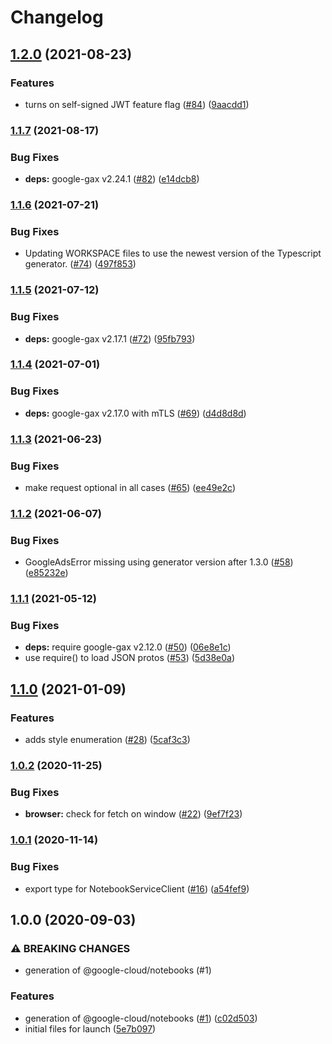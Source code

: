 # Changelog

## [1.2.0](https://www.github.com/googleapis/nodejs-notebooks/compare/v1.1.7...v1.2.0) (2021-08-23)


### Features

* turns on self-signed JWT feature flag ([#84](https://www.github.com/googleapis/nodejs-notebooks/issues/84)) ([9aacdd1](https://www.github.com/googleapis/nodejs-notebooks/commit/9aacdd13e029aeedb51a56664998e899078cebc4))

### [1.1.7](https://www.github.com/googleapis/nodejs-notebooks/compare/v1.1.6...v1.1.7) (2021-08-17)


### Bug Fixes

* **deps:** google-gax v2.24.1 ([#82](https://www.github.com/googleapis/nodejs-notebooks/issues/82)) ([e14dcb8](https://www.github.com/googleapis/nodejs-notebooks/commit/e14dcb83207e0e42534f6f81e862eacc0c209fc7))

### [1.1.6](https://www.github.com/googleapis/nodejs-notebooks/compare/v1.1.5...v1.1.6) (2021-07-21)


### Bug Fixes

* Updating WORKSPACE files to use the newest version of the Typescript generator. ([#74](https://www.github.com/googleapis/nodejs-notebooks/issues/74)) ([497f853](https://www.github.com/googleapis/nodejs-notebooks/commit/497f853592ede51ab126837bf7fc2860f3cd2c5f))

### [1.1.5](https://www.github.com/googleapis/nodejs-notebooks/compare/v1.1.4...v1.1.5) (2021-07-12)


### Bug Fixes

* **deps:** google-gax v2.17.1 ([#72](https://www.github.com/googleapis/nodejs-notebooks/issues/72)) ([95fb793](https://www.github.com/googleapis/nodejs-notebooks/commit/95fb7938435f2e77add1cd0bec4bf35bf524ba00))

### [1.1.4](https://www.github.com/googleapis/nodejs-notebooks/compare/v1.1.3...v1.1.4) (2021-07-01)


### Bug Fixes

* **deps:** google-gax v2.17.0 with mTLS ([#69](https://www.github.com/googleapis/nodejs-notebooks/issues/69)) ([d4d8d8d](https://www.github.com/googleapis/nodejs-notebooks/commit/d4d8d8dd5981fca6117417d2d259a28150e62a9a))

### [1.1.3](https://www.github.com/googleapis/nodejs-notebooks/compare/v1.1.2...v1.1.3) (2021-06-23)


### Bug Fixes

* make request optional in all cases ([#65](https://www.github.com/googleapis/nodejs-notebooks/issues/65)) ([ee49e2c](https://www.github.com/googleapis/nodejs-notebooks/commit/ee49e2c7f97aeee8ee0b1872a3f3d9416febfcd2))

### [1.1.2](https://www.github.com/googleapis/nodejs-notebooks/compare/v1.1.1...v1.1.2) (2021-06-07)


### Bug Fixes

* GoogleAdsError missing using generator version after 1.3.0 ([#58](https://www.github.com/googleapis/nodejs-notebooks/issues/58)) ([e85232e](https://www.github.com/googleapis/nodejs-notebooks/commit/e85232ee798d1de45dd13f4ba9d1d1e0982983c6))

### [1.1.1](https://www.github.com/googleapis/nodejs-notebooks/compare/v1.1.0...v1.1.1) (2021-05-12)


### Bug Fixes

* **deps:** require google-gax v2.12.0 ([#50](https://www.github.com/googleapis/nodejs-notebooks/issues/50)) ([06e8e1c](https://www.github.com/googleapis/nodejs-notebooks/commit/06e8e1cd2100e5a78c90be0e3b799b55a63dd5cd))
* use require() to load JSON protos ([#53](https://www.github.com/googleapis/nodejs-notebooks/issues/53)) ([5d38e0a](https://www.github.com/googleapis/nodejs-notebooks/commit/5d38e0a0c41450ea8ff5a8bf225d2c2db1ad79c3))

## [1.1.0](https://www.github.com/googleapis/nodejs-notebooks/compare/v1.0.2...v1.1.0) (2021-01-09)


### Features

* adds style enumeration ([#28](https://www.github.com/googleapis/nodejs-notebooks/issues/28)) ([5caf3c3](https://www.github.com/googleapis/nodejs-notebooks/commit/5caf3c38eaa8c0d27350d65a4710bb78b74b8450))

### [1.0.2](https://www.github.com/googleapis/nodejs-notebooks/compare/v1.0.1...v1.0.2) (2020-11-25)


### Bug Fixes

* **browser:** check for fetch on window ([#22](https://www.github.com/googleapis/nodejs-notebooks/issues/22)) ([9ef7f23](https://www.github.com/googleapis/nodejs-notebooks/commit/9ef7f235e134404a70ab95a96205d0bdf9610a85))

### [1.0.1](https://www.github.com/googleapis/nodejs-notebooks/compare/v1.0.0...v1.0.1) (2020-11-14)


### Bug Fixes

* export type for NotebookServiceClient ([#16](https://www.github.com/googleapis/nodejs-notebooks/issues/16)) ([a54fef9](https://www.github.com/googleapis/nodejs-notebooks/commit/a54fef99d2745b540f81421a2aff8c2f00bcf731))

## 1.0.0 (2020-09-03)


### ⚠ BREAKING CHANGES

* generation of @google-cloud/notebooks (#1)

### Features

* generation of @google-cloud/notebooks ([#1](https://www.github.com/googleapis/nodejs-notebooks/issues/1)) ([c02d503](https://www.github.com/googleapis/nodejs-notebooks/commit/c02d503970dc27bcc2fb20df86cb70760821cba0))
* initial files for launch ([5e7b097](https://www.github.com/googleapis/nodejs-notebooks/commit/5e7b0970a32a8803bed7450fcb854c05725a8d58))
